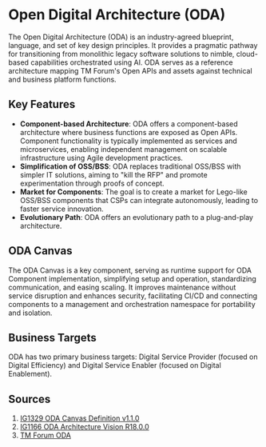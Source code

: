 # Open Digital Architecture (ODA)

The Open Digital Architecture (ODA) is an industry-agreed blueprint, language, and set of key design principles. It provides a pragmatic pathway for transitioning from monolithic legacy software solutions to nimble, cloud-based capabilities orchestrated using AI. ODA serves as a reference architecture mapping TM Forum's Open APIs and assets against technical and business platform functions. 

## Key Features
- **Component-based Architecture**: ODA offers a component-based architecture where business functions are exposed as Open APIs. Component functionality is typically implemented as services and microservices, enabling independent management on scalable infrastructure using Agile development practices.
- **Simplification of OSS/BSS**: ODA replaces traditional OSS/BSS with simpler IT solutions, aiming to "kill the RFP" and promote experimentation through proofs of concept.
- **Market for Components**: The goal is to create a market for Lego-like OSS/BSS components that CSPs can integrate autonomously, leading to faster service innovation.
- **Evolutionary Path**: ODA offers an evolutionary path to a plug-and-play architecture.

## ODA Canvas
The ODA Canvas is a key component, serving as runtime support for ODA Component implementation, simplifying setup and operation, standardizing communication, and easing scaling. It improves maintenance without service disruption and enhances security, facilitating CI/CD and connecting components to a management and orchestration namespace for portability and isolation.

## Business Targets
ODA has two primary business targets: Digital Service Provider (focused on Digital Efficiency) and Digital Service Enabler (focused on Digital Enablement).

## Sources
1. [IG1329 ODA Canvas Definition v1.1.0](https://www.tmforum.org/resources/technical-specification/ig1329-oda-canvas-definition-v1-1-0/)
2. [IG1166 ODA Architecture Vision R18.0.0](https://www.tmforum.org/resources/exploratory-report/ig1166-oda-architecture-vision-r18-0-0/)
3. [TM Forum ODA](https://www.tmforum.org/oda/)